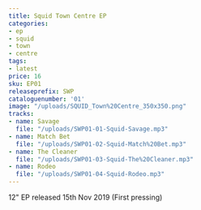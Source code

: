 ```yaml
---
title: Squid Town Centre EP
categories:
- ep
- squid
- town
- centre
tags:
- latest
price: 16
sku: EP01
releaseprefix: SWP
cataloguenumber: '01'
image: "/uploads/SQUID_Town%20Centre_350x350.png"
tracks:
- name: Savage
  file: "/uploads/SWP01-01-Squid-Savage.mp3"
- name: Match Bet
  file: "/uploads/SWP01-02-Squid-Match%20Bet.mp3"
- name: The Cleaner
  file: "/uploads/SWP01-03-Squid-The%20Cleaner.mp3"
- name: Rodeo
  file: "/uploads/SWP01-04-Squid-Rodeo.mp3"
---
```


12" EP released 15th Nov 2019 (First pressing)